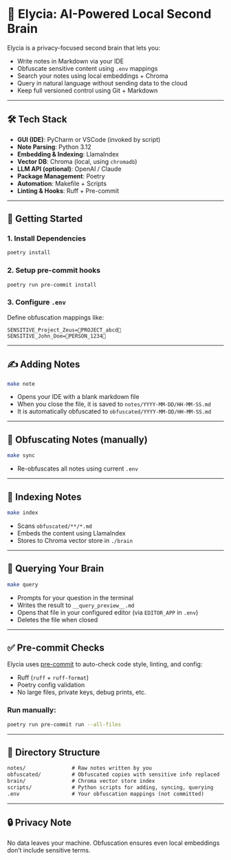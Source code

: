 # 🧠 Elycia: AI-Powered Local Second Brain

Elycia is a privacy-focused second brain that lets you:
- Write notes in Markdown via your IDE
- Obfuscate sensitive content using `.env` mappings
- Search your notes using local embeddings + Chroma
- Query in natural language without sending data to the cloud
- Keep full versioned control using Git + Markdown

---

## 🛠 Tech Stack
- **GUI (IDE)**: PyCharm or VSCode (invoked by script)
- **Note Parsing**: Python 3.12
- **Embedding & Indexing**: LlamaIndex
- **Vector DB**: Chroma (local, using `chromadb`)
- **LLM API (optional)**: OpenAI / Claude
- **Package Management**: Poetry
- **Automation**: Makefile + Scripts
- **Linting & Hooks**: Ruff + Pre-commit

---

## 🚀 Getting Started

### 1. Install Dependencies
```bash
poetry install
```

### 2. Setup pre-commit hooks
```bash
poetry run pre-commit install
```

### 3. Configure `.env`
Define obfuscation mappings like:
```dotenv
SENSITIVE_Project_Zeus=🔐PROJECT_abcd🔐
SENSITIVE_John_Doe=🔐PERSON_1234🔐
```

---

## ✍️ Adding Notes
```bash
make note
```
- Opens your IDE with a blank markdown file
- When you close the file, it is saved to `notes/YYYY-MM-DD/HH-MM-SS.md`
- It is automatically obfuscated to `obfuscated/YYYY-MM-DD/HH-MM-SS.md`

---

## 🔐 Obfuscating Notes (manually)
```bash
make sync
```
- Re-obfuscates all notes using current `.env`

---

## 🧠 Indexing Notes
```bash
make index
```
- Scans `obfuscated/**/*.md`
- Embeds the content using LlamaIndex
- Stores to Chroma vector store in `./brain`

---

## 🔎 Querying Your Brain
```bash
make query
```
- Prompts for your question in the terminal
- Writes the result to `__query_preview__.md`
- Opens that file in your configured editor (via `EDITOR_APP` in `.env`)
- Deletes the file when closed

---

## ✅ Pre-commit Checks

Elycia uses [pre-commit](https://pre-commit.com/) to auto-check code style, linting, and config:

- Ruff (`ruff` + `ruff-format`)
- Poetry config validation
- No large files, private keys, debug prints, etc.

### Run manually:
```bash
poetry run pre-commit run --all-files
```

---

## 📂 Directory Structure
```txt
notes/               # Raw notes written by you
obfuscated/          # Obfuscated copies with sensitive info replaced
brain/               # Chroma vector store index
scripts/             # Python scripts for adding, syncing, querying
.env                 # Your obfuscation mappings (not committed)
```

---

## 🔒 Privacy Note
No data leaves your machine. Obfuscation ensures even local embeddings don’t include sensitive terms.

